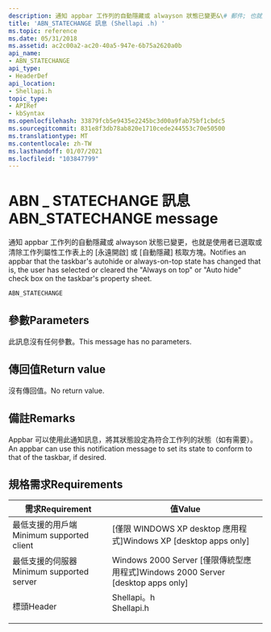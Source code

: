 ```yaml
---
description: 通知 appbar 工作列的自動隱藏或 alwayson 狀態已變更&\# 郵件; 也就是使用者已選取或清除 &\# 0034;一律在頂端&\# 0034; 或 &\# 0034;自動隱藏&\# 0034; 工具列的屬性工作表上的核取方塊。
title: 'ABN_STATECHANGE 訊息 (Shellapi .h) '
ms.topic: reference
ms.date: 05/31/2018
ms.assetid: ac2c00a2-ac20-40a5-947e-6b75a2620a0b
api_name:
- ABN_STATECHANGE
api_type:
- HeaderDef
api_location:
- Shellapi.h
topic_type:
- APIRef
- kbSyntax
ms.openlocfilehash: 33879fcb5e9435e2245bc3d00a9fab75bf1cbdc5
ms.sourcegitcommit: 831e8f3db78ab820e1710cede244553c70e50500
ms.translationtype: MT
ms.contentlocale: zh-TW
ms.lasthandoff: 01/07/2021
ms.locfileid: "103847799"
---
```

# <a name="abn_statechange-message"></a><span data-ttu-id="289bb-103">ABN \_ STATECHANGE 訊息</span><span class="sxs-lookup"><span data-stu-id="289bb-103">ABN\_STATECHANGE message</span></span>

<span data-ttu-id="289bb-104">通知 appbar 工作列的自動隱藏或 alwayson 狀態已變更，也就是使用者已選取或清除工作列屬性工作表上的 [永遠開啟] 或 [自動隱藏] 核取方塊。</span><span class="sxs-lookup"><span data-stu-id="289bb-104">Notifies an appbar that the taskbar's autohide or always-on-top state has changed that is, the user has selected or cleared the "Always on top" or "Auto hide" check box on the taskbar's property sheet.</span></span>


```C++
ABN_STATECHANGE 
```



## <a name="parameters"></a><span data-ttu-id="289bb-105">參數</span><span class="sxs-lookup"><span data-stu-id="289bb-105">Parameters</span></span>

<span data-ttu-id="289bb-106">此訊息沒有任何參數。</span><span class="sxs-lookup"><span data-stu-id="289bb-106">This message has no parameters.</span></span>

## <a name="return-value"></a><span data-ttu-id="289bb-107">傳回值</span><span class="sxs-lookup"><span data-stu-id="289bb-107">Return value</span></span>

<span data-ttu-id="289bb-108">沒有傳回值。</span><span class="sxs-lookup"><span data-stu-id="289bb-108">No return value.</span></span>

## <a name="remarks"></a><span data-ttu-id="289bb-109">備註</span><span class="sxs-lookup"><span data-stu-id="289bb-109">Remarks</span></span>

<span data-ttu-id="289bb-110">Appbar 可以使用此通知訊息，將其狀態設定為符合工作列的狀態（如有需要）。</span><span class="sxs-lookup"><span data-stu-id="289bb-110">An appbar can use this notification message to set its state to conform to that of the taskbar, if desired.</span></span>

## <a name="requirements"></a><span data-ttu-id="289bb-111">規格需求</span><span class="sxs-lookup"><span data-stu-id="289bb-111">Requirements</span></span>



| <span data-ttu-id="289bb-112">需求</span><span class="sxs-lookup"><span data-stu-id="289bb-112">Requirement</span></span> | <span data-ttu-id="289bb-113">值</span><span class="sxs-lookup"><span data-stu-id="289bb-113">Value</span></span> |
|-------------------------------------|---------------------------------------------------------------------------------------|
| <span data-ttu-id="289bb-114">最低支援的用戶端</span><span class="sxs-lookup"><span data-stu-id="289bb-114">Minimum supported client</span></span><br/> | <span data-ttu-id="289bb-115">\[僅限 WINDOWS XP desktop 應用程式\]</span><span class="sxs-lookup"><span data-stu-id="289bb-115">Windows XP \[desktop apps only\]</span></span><br/>                                           |
| <span data-ttu-id="289bb-116">最低支援的伺服器</span><span class="sxs-lookup"><span data-stu-id="289bb-116">Minimum supported server</span></span><br/> | <span data-ttu-id="289bb-117">Windows 2000 Server \[僅限傳統型應用程式\]</span><span class="sxs-lookup"><span data-stu-id="289bb-117">Windows 2000 Server \[desktop apps only\]</span></span><br/>                                  |
| <span data-ttu-id="289bb-118">標頭</span><span class="sxs-lookup"><span data-stu-id="289bb-118">Header</span></span><br/>                   | <dl> <span data-ttu-id="289bb-119"><dt>Shellapi。h</dt></span><span class="sxs-lookup"><span data-stu-id="289bb-119"><dt>Shellapi.h</dt></span></span> </dl> |



 

 




